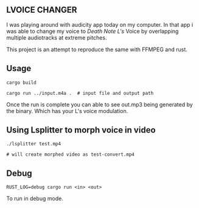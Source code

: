 ## LVOICE CHANGER

I was playing around with audicity app today on my computer. In that app i was able to change my voice to *Death Note L's* Voice by overlapping multiple audiotracks at extreme pitches.

This project is an attempt to reproduce the same with FFMPEG and rust.

## Usage

```
cargo build

cargo run ../input.m4a .  # input file and output path

```

Once the run is complete you can able to see out.mp3 being generated by the binary. Which has your L's voice modulation.

## Using Lsplitter to morph voice in video

```
./lsplitter test.mp4

# will create morphed video as test-convert.mp4

```

## Debug

```
RUST_LOG=debug cargo run <in> <out>

```

To run in debug mode.
